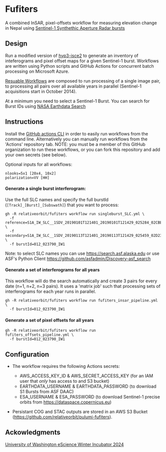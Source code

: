# Fufiters

A combined InSAR, pixel-offsets workflow for measuring elevation change in Nepal using [Sentinel-1 Synthethic Aperture Radar bursts](https://asf.alaska.edu/datasets/data-sets/derived-data-sets/sentinel-1-bursts/)

## Design

Run a modified version of [hyp3-isce2](https://github.com/ASFHyP3/hyp3-isce2) to generate an inventory of inteferograms and pixel offset maps for a given Sentinel-1 burst. Workflows are written using Python scripts and GitHub Actions for concurrent batch processing on Microsoft Azure.

[Resuable Workflows](https://docs.github.com/en/actions/using-workflows/reusing-workflows) are composed to run processing of a single image pair, to processing all pairs over all available years in parallel (Sentinel-1 acquisitions start in October 2014). 

At a minimum you need to select a Sentinel-1 Burst. You can search for Burst IDs using [NASA Earthdata Search](https://search.earthdata.nasa.gov/search/granules?p=C2450786986-ASF&pg[0][v]=f&pg[0][id]=*IW*&pg[0][gsk]=-start_date&g=G2453394254-ASF&q=burst&sb[0]=80.82422%2C26.11576%2C87.97852%2C30.47298&tl=1708033475.92!3!!&lat=25.619422925906335&long=78.22265625&zoom=5)

## Instructions

Install the [GitHub actions CLI](https://cli.github.com) in order to easily run workflows from the command line. Alternatively you can manually run workflows from the 'Actions' repository tab. NOTE: you must be a member of this GitHub organization to run these workflows, or you can fork this repository and add your own secrets (see below).

Optional inputs for all workflows: 
```
nlooks=5x1 [20x4, 10x2]
polarization=VV [HH]
```

#### Generate a single burst interferogram: 

Use the full SLC names and specify the full burstId (`[Track]_[Burst]_[Subswath]`) that you want to process:

```
gh -R relativeorbit/fufiters workflow run singleburst_SLC.yml \
  -f reference=S1A_IW_SLC__1SDV_20190101T121401_20190101T121429_025284_02CBEB_65D7 \
  -f secondary=S1A_IW_SLC__1SDV_20190113T121401_20190113T121429_025459_02D234_3311 \
  -f burstId=012_023790_IW1  
```
Note: to select SLC names you can use https://search.asf.alaska.edu or use ASF's Python Client https://github.com/asfadmin/Discovery-asf_search


#### Generate a set of interferograms for all years


This workflow will do the search automatically and create 3 pairs for every date (n+1, n+2, n+3 pairs). It uses a 'matrix job' such that processing sets of interferograms for each year runs in parallel.

```
gh -R relativeorbit/fufiters workflow run fufiters_insar_pipeline.yml \
  -f burstId=012_023790_IW1  
```

#### Generate a set of pixel offsets for all years

```
gh -R relativeorbit/fufiters workflow run fufiters_offsets_pipeline.yml \
  -f burstId=012_023790_IW1  
```


## Configuration

* The workflow requires the following Actions secrets: 
  * AWS_ACCESS_KEY_ID & AWS_SECRET_ACCESS_KEY (for an IAM user that *only* has access to and S3 bucket)
  * EARTHDATA_USERNAME & EARTHDATA_PASSWORD (to download S1 Bursts from ASF DAAC)
  * ESA_USERNAME & ESA_PASSWORD (to download Sentinel-1 precise orbits from https://dataspace.copernicus.eu)


* Persistant COG and STAC outputs are stored in an AWS S3 Bucket (https://github.com/relativeorbit/pulumi-fufiters). 

## Ackowledgments
[University of Washington eScience Winter Incubator 2024](https://escience.washington.edu/incubator-24-glacial-lakes/)
